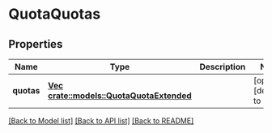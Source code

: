 # QuotaQuotas

## Properties
Name | Type | Description | Notes
------------ | ------------- | ------------- | -------------
**quotas** | [**Vec <crate::models::QuotaQuotaExtended>**](QuotaQuotaExtended.md) |  | [optional] [default to null]

[[Back to Model list]](../README.md#documentation-for-models) [[Back to API list]](../README.md#documentation-for-api-endpoints) [[Back to README]](../README.md)


